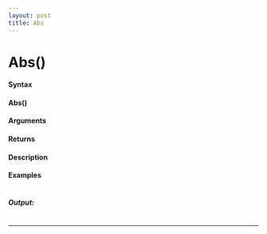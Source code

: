 ```yaml
---
layout: post
title: Abs
---
```


# Abs()


#### Syntax

#### Abs()

#### Arguments

#### Returns

#### Description

#### Examples

```

```

##### Output:

```

```

---
